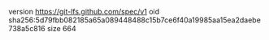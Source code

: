 version https://git-lfs.github.com/spec/v1
oid sha256:5d79fbb082185a65a089448488c15b7ce6f40a19985aa15ea2daebe738a5c816
size 664

